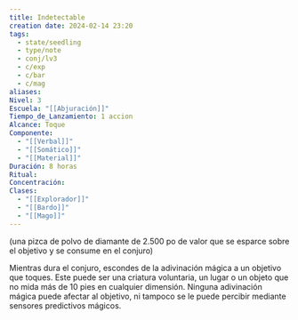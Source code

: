 ```yaml
---
title: Indetectable
creation date: 2024-02-14 23:20
tags:
  - state/seedling
  - type/note
  - conj/lv3
  - c/exp
  - c/bar
  - c/mag
aliases: 
Nivel: 3
Escuela: "[[Abjuración]]"
Tiempo_de_Lanzamiento: 1 accion
Alcance: Toque
Componente:
  - "[[Verbal]]"
  - "[[Somático]]"
  - "[[Material]]"
Duración: 8 horas
Ritual: 
Concentración: 
Clases:
  - "[[Explorador]]"
  - "[[Bardo]]"
  - "[[Mago]]"
---
```

(una pizca de polvo de diamante de 2.500 po de valor que se esparce sobre el objetivo y se consume en el conjuro)

Mientras dura el conjuro, escondes de la adivinación mágica a un objetivo que toques. Este puede ser una criatura voluntaria, un lugar o un objeto que no mida más de 10 pies en cualquier dimensión. Ninguna adivinación mágica puede afectar al objetivo, ni tampoco se le puede percibir mediante sensores predictivos mágicos.

